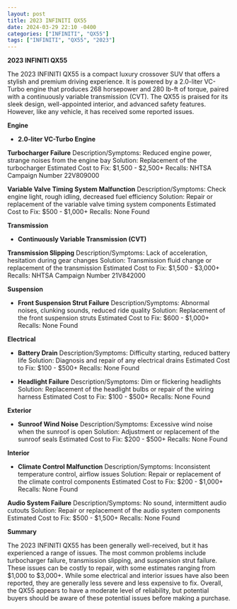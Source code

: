 ```yaml
---
layout: post
title: 2023 INFINITI QX55
date: 2024-03-29 22:10 -0400
categories: ["INFINITI", "QX55"]
tags: ["INFINITI", "QX55", "2023"]
---
```

**2023 INFINITI QX55**

The 2023 INFINITI QX55 is a compact luxury crossover SUV that offers a stylish and premium driving experience. It is powered by a 2.0-liter VC-Turbo engine that produces 268 horsepower and 280 lb-ft of torque, paired with a continuously variable transmission (CVT). The QX55 is praised for its sleek design, well-appointed interior, and advanced safety features. However, like any vehicle, it has received some reported issues.

**Engine**

* **2.0-liter VC-Turbo Engine**

**Turbocharger Failure**
Description/Symptoms: Reduced engine power, strange noises from the engine bay
Solution: Replacement of the turbocharger
Estimated Cost to Fix: $1,500 - $2,500+
Recalls: NHTSA Campaign Number 22V809000

**Variable Valve Timing System Malfunction**
Description/Symptoms: Check engine light, rough idling, decreased fuel efficiency
Solution: Repair or replacement of the variable valve timing system components
Estimated Cost to Fix: $500 - $1,000+
Recalls: None Found

**Transmission**

* **Continuously Variable Transmission (CVT)**

**Transmission Slipping**
Description/Symptoms: Lack of acceleration, hesitation during gear changes
Solution: Transmission fluid change or replacement of the transmission
Estimated Cost to Fix: $1,500 - $3,000+
Recalls: NHTSA Campaign Number 21V842000

**Suspension**

* **Front Suspension Strut Failure**
Description/Symptoms: Abnormal noises, clunking sounds, reduced ride quality
Solution: Replacement of the front suspension struts
Estimated Cost to Fix: $600 - $1,000+
Recalls: None Found

**Electrical**

* **Battery Drain**
Description/Symptoms: Difficulty starting, reduced battery life
Solution: Diagnosis and repair of any electrical drains
Estimated Cost to Fix: $100 - $500+
Recalls: None Found

* **Headlight Failure**
Description/Symptoms: Dim or flickering headlights
Solution: Replacement of the headlight bulbs or repair of the wiring harness
Estimated Cost to Fix: $100 - $500+
Recalls: None Found

**Exterior**

* **Sunroof Wind Noise**
Description/Symptoms: Excessive wind noise when the sunroof is open
Solution: Adjustment or replacement of the sunroof seals
Estimated Cost to Fix: $200 - $500+
Recalls: None Found

**Interior**

* **Climate Control Malfunction**
Description/Symptoms: Inconsistent temperature control, airflow issues
Solution: Repair or replacement of the climate control components
Estimated Cost to Fix: $200 - $1,000+
Recalls: None Found

**Audio System Failure**
Description/Symptoms: No sound, intermittent audio cutouts
Solution: Repair or replacement of the audio system components
Estimated Cost to Fix: $500 - $1,500+
Recalls: None Found

**Summary**

The 2023 INFINITI QX55 has been generally well-received, but it has experienced a range of issues. The most common problems include turbocharger failure, transmission slipping, and suspension strut failure. These issues can be costly to repair, with some estimates ranging from $1,000 to $3,000+. While some electrical and interior issues have also been reported, they are generally less severe and less expensive to fix. Overall, the QX55 appears to have a moderate level of reliability, but potential buyers should be aware of these potential issues before making a purchase.
